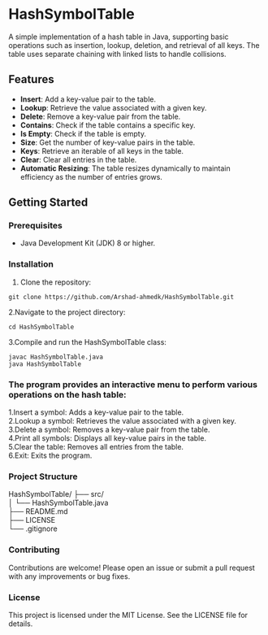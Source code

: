 # HashSymbolTable

A simple implementation of a hash table in Java, supporting basic operations such as insertion, lookup, deletion, and retrieval of all keys. The table uses separate chaining with linked lists to handle collisions.

## Features

- **Insert**: Add a key-value pair to the table.
- **Lookup**: Retrieve the value associated with a given key.
- **Delete**: Remove a key-value pair from the table.
- **Contains**: Check if the table contains a specific key.
- **Is Empty**: Check if the table is empty.
- **Size**: Get the number of key-value pairs in the table.
- **Keys**: Retrieve an iterable of all keys in the table.
- **Clear**: Clear all entries in the table.
- **Automatic Resizing**: The table resizes dynamically to maintain efficiency as the number of entries grows.

## Getting Started

### Prerequisites

- Java Development Kit (JDK) 8 or higher.

### Installation

1. Clone the repository:
```
git clone https://github.com/Arshad-ahmedk/HashSymbolTable.git
```
2.Navigate to the project directory:
```
cd HashSymbolTable
```
3.Compile and run the HashSymbolTable class:
```
javac HashSymbolTable.java
java HashSymbolTable
```
### The program provides an interactive menu to perform various operations on the hash table:

1.Insert a symbol: Adds a key-value pair to the table.  
2.Lookup a symbol: Retrieves the value associated with a given key.  
3.Delete a symbol: Removes a key-value pair from the table.  
4.Print all symbols: Displays all key-value pairs in the table.  
5.Clear the table: Removes all entries from the table.  
6.Exit: Exits the program.

### Project Structure

HashSymbolTable/
├── src/  
│   └── HashSymbolTable.java    
├── README.md              
├── LICENSE                
└── .gitignore             

### Contributing
Contributions are welcome! Please open an issue or submit a pull request with any improvements or bug fixes.

### License
This project is licensed under the MIT License. See the LICENSE file for details.
